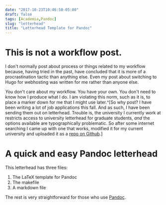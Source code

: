 ```yaml
---
date: "2017-10-23T10:46:50-05:00"
draft: false
tags: [Academia,Pandoc]
slug: "letterhead"
title: "Letterhead Template for Pandoc"
---
```


# This is not a workflow post.

I don't normally post about process or things related to my workflow because, having tried in the past, have concluded that it is more of a procrastination tactic than anything else. Even my post about switching to Hugo for webhosting was written for me rather than anyone else.

*You* don't care about my workflow. You have your own. You don't need to know how I produce what I do. I am violating this norm, such as it is, to place a marker down for me that I might use later.^[So why post? I have been writing a lot of job applications this fall. And as such, I have been sending them out on letterhead. Trouble is, the university I currently work at restricts access to university letterhead for graduate students, *and* the options available are typographically problematic. So after some internet searching I came up with one that works, modified it for my current university and uploaded it as a [repo on Github](https://github.com/lukemperez/letterhead_pandoc_LaTeX).]

# A quick and easy Pandoc letterhead

This letterhead has three files:

1. The LaTeX template for Pandoc
2. The makefile
3. A markdown file

The rest is very straightforward for those who use [Pandoc]. 

[Pandoc]: www.pandoc.org/MANUAL
